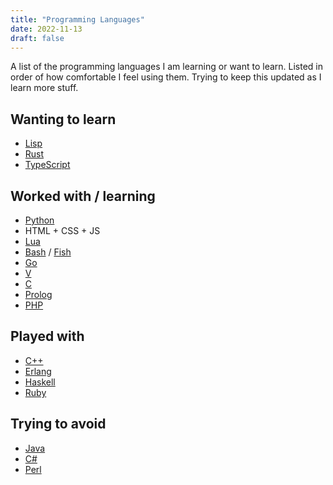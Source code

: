 ```yaml
---
title: "Programming Languages"
date: 2022-11-13
draft: false
---
```


A list of the programming languages I am learning or want to learn. Listed in
order of how comfortable I feel using them. Trying to keep this updated as I
learn more stuff.


## Wanting to learn

- [Lisp](https://lisp-lang.org)
- [Rust](https://rust-lang.org)
- [TypeScript](https://typescriptlang.org)


## Worked with / learning

- [Python](https://python.org)
- HTML + CSS + JS
- [Lua](https://lua.org)
- [Bash](https://gnu.org/software/bash/) / [Fish](https://fishshell.com)
- [Go](https://go.dev)
- [V](https://vlang.io)
- [C](https://en.cppreference.com/w/c/language)
- [Prolog](https://swi-prolog.org)
- [PHP](https://php.net)


## Played with

- [C++](https://cplusplus.com)
- [Erlang](https://erlang.org)
- [Haskell](https://haskell.org)
- [Ruby](https://ruby-lang.org)


## Trying to avoid

- [Java](https://java.com)
- [C#](https://dotnet.microsoft.com/en-us/languages/csharp)
- [Perl](https://perl.org)
